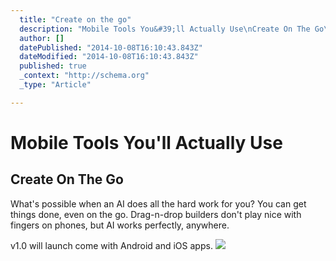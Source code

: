 ```yaml
---
  title: "Create on the go"
  description: "Mobile Tools You&#39;ll Actually Use\nCreate On The Go\nWhat&#39;s possible when an AI does all the hard work for you? You can get things done, even on the go. Dr"
  author: []
  datePublished: "2014-10-08T16:10:43.843Z"
  dateModified: "2014-10-08T16:10:43.843Z"
  published: true
  _context: "http://schema.org"
  _type: "Article"

---
```

# Mobile Tools You'll Actually Use

## Create On The Go

What's possible when an AI does all the hard work for you? You can get things done, even on the go. Drag-n-drop builders don't play nice with fingers on phones, but AI works perfectly, anywhere.

v1.0 will launch come with Android and iOS apps.
![](https://s3-us-west-2.amazonaws.com/cdn.thegrid.io/assets/images/phone.jpg)